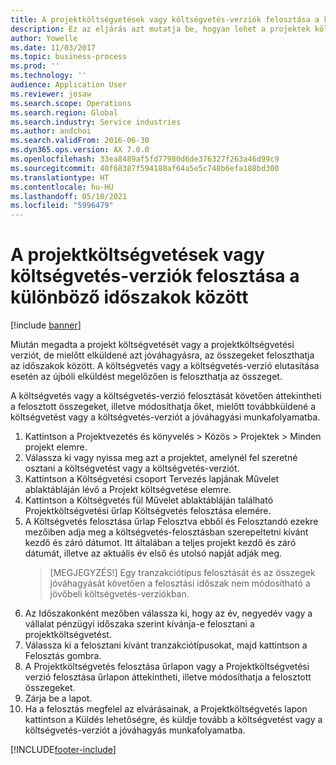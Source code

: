 ```yaml
---
title: A projektköltségvetések vagy költségvetés-verziók felosztása a különböző időszakok között
description: Ez az eljárás azt mutatja be, hogyan lehet a projektek költségvetési összegeit időszakok között felosztani.
author: Yowelle
ms.date: 11/03/2017
ms.topic: business-process
ms.prod: ''
ms.technology: ''
audience: Application User
ms.reviewer: josaw
ms.search.scope: Operations
ms.search.region: Global
ms.search.industry: Service industries
ms.author: andchoi
ms.search.validFrom: 2016-06-30
ms.dyn365.ops.version: AX 7.0.0
ms.openlocfilehash: 33ea8489af5fd77980d6de376327f263a46d99c9
ms.sourcegitcommit: 40f68387f594180af64a5e5c748b6efa188bd300
ms.translationtype: HT
ms.contentlocale: hu-HU
ms.lasthandoff: 05/10/2021
ms.locfileid: "5996479"
---
```

# <a name="allocate-a-project-budget-or-budget-revision-across-periods"></a>A projektköltségvetések vagy költségvetés-verziók felosztása a különböző időszakok között

[!include [banner](../../includes/banner.md)]

Miután megadta a projekt költségvetését vagy a projektköltségvetési verziót, de mielőtt elküldené azt jóváhagyásra, az összegeket feloszthatja az időszakok között. A költségvetés vagy a költségvetés-verzió elutasítása esetén az újbóli elküldést megelőzően is feloszthatja az összeget. 

A költségvetés vagy a költségvetés-verzió felosztását követően áttekintheti a felosztott összegeket, illetve módosíthatja őket, mielőtt továbbküldené a költségvetést vagy a költségvetés-verziót a jóváhagyási munkafolyamatba. 

1. Kattintson a Projektvezetés és könyvelés > Közös > Projektek > Minden projekt elemre. 
2. Válassza ki vagy nyissa meg azt a projektet, amelynél fel szeretné osztani a költségvetést vagy a költségvetés-verziót. 
3. Kattintson a Költségvetési csoport Tervezés lapjának Művelet ablaktábláján lévő a Projekt költségvetése elemre. 
4. Kattintson a Költségvetés fül Művelet ablaktábláján található Projektköltségvetési űrlap Költségvetés felosztása elemére. 
5. A Költségvetés felosztása űrlap Felosztva ebből és Felosztandó ezekre mezőiben adja meg a költségvetés-felosztásban szerepeltetni kívánt kezdő és záró dátumot. Itt általában a teljes projekt kezdő és záró dátumát, illetve az aktuális év első és utolsó napját adják meg.  
   > [MEGJEGYZÉS!] Egy tranzakciótípus felosztását és az összegek jóváhagyását követően a felosztási időszak nem módosítható a jövőbeli költségvetés-verziókban. 
6. Az Időszakonként mezőben válassza ki, hogy az év, negyedév vagy a vállalat pénzügyi időszaka szerint kívánja-e felosztani a projektköltségvetést.
7. Válassza ki a felosztani kívánt tranzakciótípusokat, majd kattintson a Felosztás gombra. 
8. A Projektköltségvetés felosztása űrlapon vagy a Projektköltségvetési verzió felosztása űrlapon áttekintheti, illetve módosíthatja a felosztott összegeket. 
9. Zárja be a lapot.
10. Ha a felosztás megfelel az elvárásainak, a Projektköltségvetés lapon kattintson a Küldés lehetőségre, és küldje tovább a költségvetést vagy a költségvetés-verziót a jóváhagyás munkafolyamatba.  




[!INCLUDE[footer-include](../../includes/footer-banner.md)]